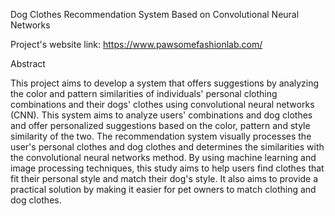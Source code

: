Dog Clothes Recommendation System Based on Convolutional Neural Networks

Project's website link: https://www.pawsomefashionlab.com/

Abstract

This project aims to develop a system that offers suggestions by analyzing the color and pattern similarities of individuals' personal clothing combinations and their dogs' clothes using convolutional neural networks (CNN). This system aims to analyze users' combinations and dog clothes and offer personalized suggestions based on the color, pattern and style similarity of the two. The recommendation system visually processes the user's personal clothes and dog clothes and determines the similarities with the convolutional neural networks method. By using machine learning and image processing techniques, this study aims to help users find clothes that fit their personal style and match their dog's style. It also aims to provide a practical solution by making it easier for pet owners to match clothing and dog clothes.
